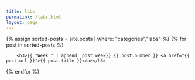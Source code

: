 ```yaml
---
title: labs
permalink: /labs.html
layout: page
---
```


<div class="posts">
    {% assign sorted-posts = site.posts | where: "categories","labs" %}
    {% for post in sorted-posts %}

        <h3>{{ "Week " | append: post.week}}.{{ post.number }} <a href="{{ post.url }}">{{ post.title }}</a></h3>

{% endfor %}
</div>

